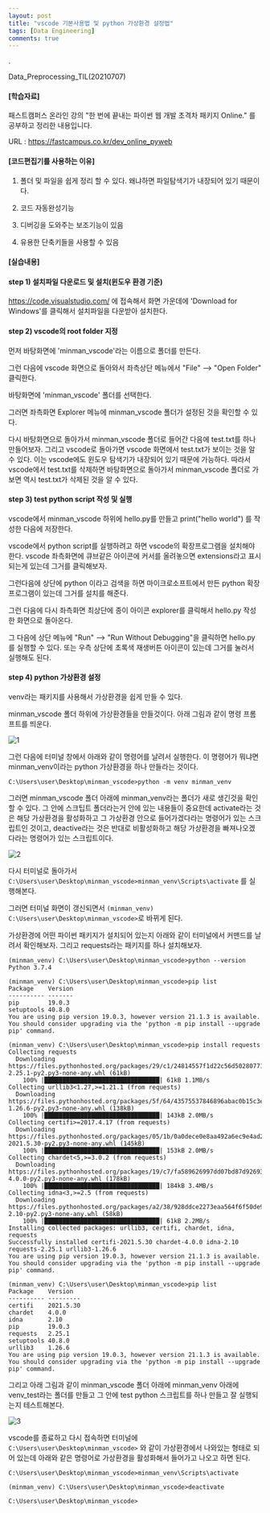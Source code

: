 ```yaml
---
layout: post
title: "vscode 기본사용법 및 python 가상환경 설정법"
tags: [Data Engineering]
comments: true
---
```


.

Data_Preprocessing_TIL(20210707)

#### [학습자료]

패스트캠퍼스 온라인 강의 "한 번에 끝내는 파이썬 웹 개발 초격차 패키지 Online." 를 공부하고 정리한 내용입니다.

URL : https://fastcampus.co.kr/dev_online_pyweb

#### [코드편집기를 사용하는 이유]

1) 폴더 및 파일을 쉽게 정리 할 수 있다. 왜냐하면 파일탐색기가 내장되어 있기 때문이다.

2) 코드 자동완성기능

3) 디버깅을 도와주는 보조기능이 있음

4) 유용한 단축키들을 사용할 수 있음

#### [실습내용]

#### step 1) 설치파일 다운로드 및 설치(윈도우 환경 기준)

https://code.visualstudio.com/ 에 접속해서 화면 가운데에 'Download for Windows'를 클릭해서 설치파일을 다운받아 설치한다.

#### step 2) vscode의 root folder 지정

먼저 바탕화면에 'minman_vscode'라는 이름으로 폴더를 만든다.

그런 다음에 vscode 화면으로 돌아와서 좌측상단 메뉴에서 "File" --> "Open Folder" 클릭한다.

바탕화면에 'minman_vscode' 폴더를 선택한다.

그러면 좌측화면 Explorer 메뉴에 minman_vscode 폴더가 설정된 것을 확인할 수 있다.

다시 바탕화면으로 돌아가서 minman_vscode 폴더로 들어간 다음에 test.txt를 하나 만들어보자. 그리고 vscode로 돌아가면 vscode 화면에서 test.txt가 보이는 것을 알 수 있다. 이는 vscode에도 윈도우 탐색기가 내장되어 있기 때문에 가능하다. 따라서 vscode에서 test.txt를 삭제하면 바탕화면으로 돌아가서 minman_vscode 폴더로 가보면 역시 test.txt가 삭제된 것을 알 수 있다.

#### step 3) test python script 작성 및 실행

vscode에서 minman_vscode 하위에 hello.py를 만들고 print("hello world") 를 작성한 다음에 저장한다.

vscode에서 python script를 실행하려고 하면 vscode의 확장프로그램을 설치해야 한다. vscode 좌측화면에 큐브같은 아이콘에 커서를 올려놓으면 extensions라고 표시되는게 있는데 그거를 클릭해보자.

그런다음에 상단에 python 이라고 검색을 하면 마이크로소프트에서 만든 python 확장프로그램이 있는데 그거를 설치를 해준다.

그런 다음에 다시 좌측화면 최상단에 종이 아이콘 explorer를 클릭해서 hello.py 작성한 화면으로 돌아온다.

그 다음에 상단 메뉴에 "Run" --> "Run Without Debugging"을 클릭하면 hello.py를 실행할 수 있다. 또는 우측 상단에 초록색 재생버튼 아이콘이 있는데 그거를 눌러서 실행해도 된다.

#### step 4) python 가상환경 설정

venv라는 패키지를 사용해서 가상환경을 쉽게 만들 수 있다.

minman_vscode 폴더 하위에 가상환경들을 만들것이다. 아래 그림과 같이 명령 프롬프트를 띄운다.

![1](https://user-images.githubusercontent.com/41605276/124765550-09952580-df71-11eb-9e9a-60ce118e7524.png)

그런 다음에 터미널 창에서 아래와 같이 명령어를 날려서 실행한다. 이 명령어가 뭐냐면 minman_venv이라는 python 가상환경을 하나 만들라는 것이다.

`C:\Users\user\Desktop\minman_vscode>python -m venv minman_venv`

그러면 minman_vscode 폴더 아래에 minman_venv라는 폴더가 새로 생긴것을 확인할 수 있다. 그 안에 스크팁트 폴더라는거 안에 있는 내용들이 중요한데 activate라는 것은 해당 가상환경을 활성화하고 그 가상환경 안으로 들어가겠다라는 명령어가 있는 스크립트인 것이고, deactive라는 것은 반대로 비활성화하고 해당 가상환경을 빠져나오겠다라는 명령어가 있는 스크립트이다.

![2](https://user-images.githubusercontent.com/41605276/124766077-8cb67b80-df71-11eb-93e8-815dd68efda3.PNG)

다시 터미널로 돌아가서 `C:\Users\user\Desktop\minman_vscode>minman_venv\Scripts\activate` 를 실행해본다.

그러면 터미널 화면이 갱신되면서 `(minman_venv) C:\Users\user\Desktop\minman_vscode>`로 바뀌게 된다.

가상환경에 어떤 파이썬 패키지가 설치되어 있는지 아래와 같이 터미널에서 커맨드를 날려서 확인해보자. 그리고 requests라는 패키지를 하나 설치해보자.


```console
(minman_venv) C:\Users\user\Desktop\minman_vscode>python --version
Python 3.7.4

(minman_venv) C:\Users\user\Desktop\minman_vscode>pip list
Package    Version
---------- -------
pip        19.0.3 
setuptools 40.8.0 
You are using pip version 19.0.3, however version 21.1.3 is available.
You should consider upgrading via the 'python -m pip install --upgrade pip' command.

(minman_venv) C:\Users\user\Desktop\minman_vscode>pip install requests
Collecting requests
  Downloading https://files.pythonhosted.org/packages/29/c1/24814557f1d22c56d50280771a17307e6bf87b70727d975fd6b2ce6b014a/requests-2.25.1-py2.py3-none-any.whl (61kB)
    100% |████████████████████████████████| 61kB 1.1MB/s
Collecting urllib3<1.27,>=1.21.1 (from requests)
  Downloading https://files.pythonhosted.org/packages/5f/64/43575537846896abac0b15c3e5ac678d787a4021e906703f1766bfb8ea11/urllib3-1.26.6-py2.py3-none-any.whl (138kB)
    100% |████████████████████████████████| 143kB 2.0MB/s
Collecting certifi>=2017.4.17 (from requests)
  Downloading https://files.pythonhosted.org/packages/05/1b/0a0dece0e8aa492a6ec9e4ad2fe366b511558cdc73fd3abc82ba7348e875/certifi-2021.5.30-py2.py3-none-any.whl (145kB)
    100% |████████████████████████████████| 153kB 2.0MB/s
Collecting chardet<5,>=3.0.2 (from requests)
  Downloading https://files.pythonhosted.org/packages/19/c7/fa589626997dd07bd87d9269342ccb74b1720384a4d739a1872bd84fbe68/chardet-4.0.0-py2.py3-none-any.whl (178kB)
    100% |████████████████████████████████| 184kB 3.4MB/s
Collecting idna<3,>=2.5 (from requests)
  Downloading https://files.pythonhosted.org/packages/a2/38/928ddce2273eaa564f6f50de919327bf3a00f091b5baba8dfa9460f3a8a8/idna-2.10-py2.py3-none-any.whl (58kB)
    100% |████████████████████████████████| 61kB 2.2MB/s
Installing collected packages: urllib3, certifi, chardet, idna, requests
Successfully installed certifi-2021.5.30 chardet-4.0.0 idna-2.10 requests-2.25.1 urllib3-1.26.6
You are using pip version 19.0.3, however version 21.1.3 is available.
You should consider upgrading via the 'python -m pip install --upgrade pip' command.

(minman_venv) C:\Users\user\Desktop\minman_vscode>pip list
Package    Version  
---------- ---------
certifi    2021.5.30
chardet    4.0.0
idna       2.10
pip        19.0.3
requests   2.25.1
setuptools 40.8.0
urllib3    1.26.6
You are using pip version 19.0.3, however version 21.1.3 is available.
You should consider upgrading via the 'python -m pip install --upgrade pip' command.
```

그리고 아래 그림과 같이 minman_vscode 폴더 아래에 minman_venv 아래에 venv_test라는 폴더를 만들고 그 안에 test python 스크립트를 하나 만들고 잘 실행되는지 테스트해본다. 

![3](https://user-images.githubusercontent.com/41605276/124768615-c7b9ae80-df73-11eb-9d85-cc43467a5d43.PNG)

vscode를 종료하고 다시 접속하면 터미널에 `C:\Users\user\Desktop\minman_vscode>` 와 같이 가상환경에서 나와있는 형태로 되어 있는데 아래와 같은 명령어로 가상환경을 활성화해서 들어가고 나오고 하면 된다.


```console
C:\Users\user\Desktop\minman_vscode>minman_venv\Scripts\activate

(minman_venv) C:\Users\user\Desktop\minman_vscode>deactivate
    
C:\Users\user\Desktop\minman_vscode>
```
